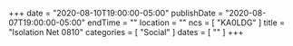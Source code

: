 +++
date = "2020-08-10T19:00:00-05:00"
publishDate = "2020-08-07T19:00:00-05:00"
endTime = ""
location = ""
ncs = [ "KA0LDG" ]
title = "Isolation Net 0810"
categories = [ "Social" ]
dates = [ "" ]
+++
